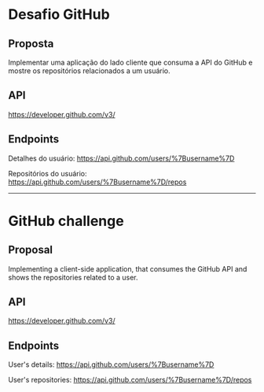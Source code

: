 # Desafio GitHub

## Proposta

Implementar uma aplicação do lado cliente que consuma a API do GitHub e mostre os repositórios relacionados a um usuário.

## API

https://developer.github.com/v3/

## Endpoints

Detalhes do usuário: https://api.github.com/users/%7Busername%7D

Repositórios do usuário: https://api.github.com/users/%7Busername%7D/repos

---

# GitHub challenge

## Proposal

Implementing a client-side application, that consumes the GitHub API and shows the repositories related to a user.

## API

https://developer.github.com/v3/

## Endpoints

User's details: https://api.github.com/users/%7Busername%7D

User's repositories: https://api.github.com/users/%7Busername%7D/repos